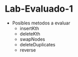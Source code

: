 # Lab-Evaluado-1

- Posibles metodos a evaluar
  - insertKth
  - deleteKth
  - swapNodes
  - deleteDuplicates
  - reverse
